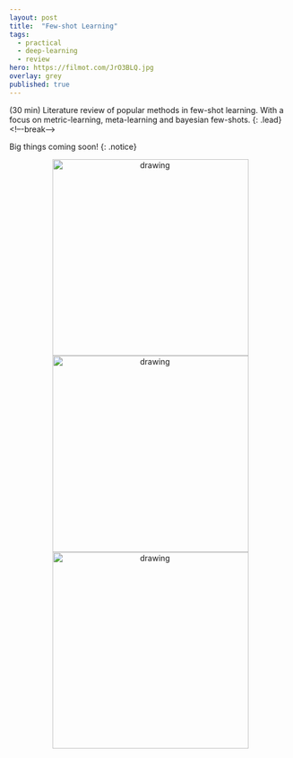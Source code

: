 ```yaml
---
layout: post
title:  "Few-shot Learning"
tags:
  - practical
  - deep-learning
  - review
hero: https://filmot.com/JrO3BLQ.jpg
overlay: grey
published: true
---
```

(30 min) Literature review of popular methods in few-shot learning. With a focus on metric-learning, meta-learning and bayesian few-shots.
{: .lead}
<!–-break-–>

Big things coming soon!
{: .notice}

<center><img src="https://i.filmot.com/Ei8dDIO.png" alt="drawing" width="350"/></center>

<center><img src="https://i.filmot.com/n2ZygDK.png" alt="drawing" width="350"/></center>


<center><img src="https://i.filmot.com/UbMjRGh.png" alt="drawing" width="350"/></center>
